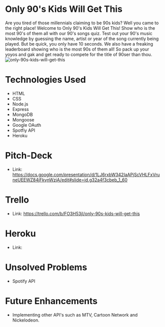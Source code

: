 # Only 90's Kids Will Get This
Are you tired of those millennials claiming to be 90s kids? Well you came to the right place! Welcome to Only 90's Kids Will Get This! Show who is the most 90's of them all with our 90's songs quiz. Test out your 90's music knowledge by guessing the name, artist or year of the song currently being played. But be quick, you only have 10 seconds. We also have a freaking leaderboard showing who is the most 90s of them all! So pack up your yoyos and gak and get ready to compete for the title of 90ser than thou.
![only-90s-kids-will-get-this](https://user-images.githubusercontent.com/33438947/35833330-8941f82c-0a85-11e8-91f2-d4a230555131.png)

# Technologies Used
* HTML
* CSS
* Node.js
* Express
* MongoDB
* Mongoose
* Google OAuth
* Spotfiy API
* Heroku

# Pitch-Deck
* Link: https://docs.google.com/presentation/d/1LJ6rxbW342IaAPjScVHLFxVruneUEEWZ84jFkynWzjA/edit#slide=id.g32a4f3cbeb_1_60

# Trello
* Link: https://trello.com/b/FO3H53jI/only-90s-kids-will-get-this

# Heroku 
* Link: 

# Unsolved Problems 
* Spotify API

# Future Enhancements
* Implementing other API's such as MTV, Cartoon Network and Nickelodeon.